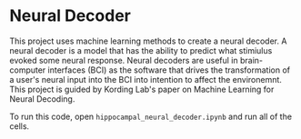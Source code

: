 # Neural Decoder

This project uses machine learning methods to create a neural decoder. A neural decoder is a model that has the ability to predict what stimiulus evoked some neural response. Neural decoders are useful in brain-computer interfaces (BCI) as the software that drives the transformation of a user's neural input into the BCI into intention to affect the environemnt. This project is guided by Kording Lab's paper on Machine Learning for Neural Decoding.

To run this code, open `hippocampal_neural_decoder.ipynb` and run all of the cells.
